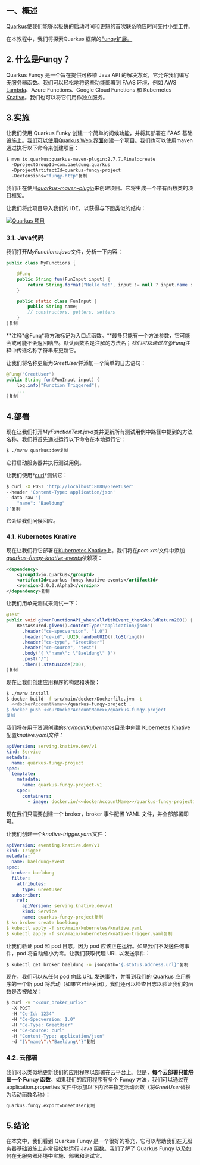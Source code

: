 ## 一、概述

[Quarkus](https://www.baeldung.com/quarkus-io)使我们能够以极快的启动时间和更短的首次联系响应时间交付小型工件。

在本教程中，我们将探索Quarkus 框架的[Funqy扩展。](https://quarkus.io/guides/funqy)

## 2. 什么是Funqy？

Quarkus Funqy 是一个旨在提供可移植 Java API 的解决方案，它允许我们编写无服务器函数。我们可以轻松地将这些功能部署到 FAAS 环境，例如 AWS [Lambda](https://www.baeldung.com/aws-serverless)、Azure Functions、Google Cloud Functions 和 Kubernetes [Knative](https://www.baeldung.com/ops/knative-serverless)。我们也可以将它们用作独立服务。

## 3.实施

让我们使用 Quarkus Funky 创建一个简单的问候功能，并将其部署在 FAAS 基础设施上。[我们可以使用Quarkus Web 界面](https://code.quarkus.io/?g=com.baeldung.quarkus&a=quarkus-funqy-project&j=11&e=funqy-http)创建一个项目。我们也可以使用maven通过执行以下命令来创建项目：

```bash
$ mvn io.quarkus:quarkus-maven-plugin:2.7.7.Final:create
  -DprojectGroupId=com.baeldung.quarkus
  -DprojectArtifactId=quarkus-funqy-project
  -Dextensions="funqy-http"复制
```

我们正在使用[*quarkus-maven-plugin*](https://search.maven.org/artifact/io.quarkus/quarkus-maven-plugin)来创建项目。它将生成一个带有函数类的项目框架。

让我们将此项目导入我们的 IDE，以获得与下图类似的结构：

[![Quarkus 项目](https://www.baeldung.com/wp-content/uploads/2023/02/quarkus-project-1-172x300.png)](https://www.baeldung.com/wp-content/uploads/2023/02/quarkus-project-1.png)

 

 

### 3.1. Java代码

我们打开*MyFunctions.java*文件，分析一下内容：

```java
public class MyFunctions {

    @Funq
    public String fun(FunInput input) {
        return String.format("Hello %s!", input != null ? input.name : "Funqy");
    }

    public static class FunInput {
        public String name;
        // constructors, getters, setters
    }
}复制
```

**注释\*@Funq\*将方法标记为入口点函数。**最多只能有一个方法参数，它可能会或可能不会返回响应。默认函数名是注解的方法名；*我们可以通过在@Funq*注释中传递名称字符串来更新它。

让我们将名称更新为*GreetUser*并添加一个简单的日志语句：

```java
@Funq("GreetUser")
public String fun(FunInput input) {
    log.info("Function Triggered");
    ...
}复制
```

## 4.部署

现在让我们打开*MyFunctionTest.java*类并更新所有测试用例中路径中提到的方法名称。我们将首先通过运行以下命令在本地运行它：

```bash
$ ./mvnw quarkus:dev复制
```

它将启动服务器并执行测试用例。

让我们使用*[curl](https://www.baeldung.com/curl-rest)*测试它：

```bash
$ curl -X POST 'http://localhost:8080/GreetUser'
--header 'Content-Type: application/json'
--data-raw '{
    "name": "Baeldung"
}'复制
```

它会给我们问候回应。

### 4.1. Kubernetes Knative

现在让我们将它部署在[Kubernetes Knative](https://www.baeldung.com/ops/knative-serverless)上。我们将在*pom.xml*文件中添加[*quarkus-funqy-knative-events*](https://search.maven.org/search?q=quarkus-funqy-knative-events)依赖项：

```xml
<dependency>
    <groupId>io.quarkus</groupId>
    <artifactId>quarkus-funqy-knative-events</artifactId>
    <version>3.0.0.Alpha3</version>
</dependency>复制
```

让我们用单元测试来测试一下：

```java
@Test
public void givenFunctionAPI_whenCallWithEvent_thenShouldReturn200() {
    RestAssured.given().contentType("application/json")
      .header("ce-specversion", "1.0")
      .header("ce-id", UUID.randomUUID().toString())
      .header("ce-type", "GreetUser")
      .header("ce-source", "test")
      .body("{ \"name\": \"Baeldung\" }")
      .post("/")
      .then().statusCode(200);
}复制
```

现在让我们创建应用程序的构建和映像：

```bash
$ ./mvnw install
$ docker build -f src/main/docker/Dockerfile.jvm -t
  <<dockerAccountName>>/quarkus-funqy-project .
$ docker push <<ourDockerAccountName>>/quarkus-funqy-project
复制
```

我们将在用于资源创建的*src/main/kubernetes*目录中创建 Kubernetes Knative 配置*knative.yaml文件：*

```yaml
apiVersion: serving.knative.dev/v1
kind: Service
metadata:
  name: quarkus-funqy-project
spec:
  template:
    metadata:
      name: quarkus-funqy-project-v1
    spec:
      containers:
        - image: docker.io/<<dockerAccountName>>/quarkus-funqy-project复制
```

现在我们只需要创建一个 broker，broker 事件配置 YAML 文件，并全部部署即可。

让我们创建一个*knative-trigger.yaml*文件：

```yaml
apiVersion: eventing.knative.dev/v1
kind: Trigger
metadata:
  name: baeldung-event
spec:
  broker: baeldung
  filter:
    attributes:
      type: GreetUser
  subscriber:
    ref:
      apiVersion: serving.knative.dev/v1
      kind: Service
      name: quarkus-funqy-project复制
$ kn broker create baeldung
$ kubectl apply -f src/main/kubernetes/knative.yaml
$ kubectl apply -f src/main/kubernetes/knative-trigger.yaml复制
```

让我们验证 pod 和 pod 日志，因为 pod 应该正在运行。如果我们不发送任何事件，pod 将自动缩小为零。让我们获取代理 URL 以发送事件：

```bash
$ kubectl get broker baeldung -o jsonpath='{.status.address.url}'复制
```

现在，我们可以从任何 pod 向此 URL 发送事件，并看到我们的 Quarkus 应用程序的一个新 pod 将启动（如果它已经关闭）。我们还可以检查日志以验证我们的函数是否被触发：

```bash
$ curl -v "<<our_broker_url>>" 
  -X POST
  -H "Ce-Id: 1234"
  -H "Ce-Specversion: 1.0"
  -H "Ce-Type: GreetUser"
  -H "Ce-Source: curl"
  -H "Content-Type: application/json"
  -d "{\"name\":\"Baeldung\"}"复制
```

### 4.2. 云部署

我们可以类似地更新我们的应用程序以部署在云平台上。但是，**每个云部署只能导出一个 Funqy 函数**。如果我们的应用程序有多个 Funqy 方法，我们可以通过在 application.properties 文件中添加以下内容来指定活动函数（将*GreetUser*替换为活动函数名称）：

```bash
quarkus.funqy.export=GreetUser复制
```

## 5.结论

在本文中，我们看到 Quarkus Funqy 是一个很好的补充，它可以帮助我们在无服务器基础设施上非常轻松地运行 Java 函数。我们了解了 Quarkus Funqy 以及如何在无服务器环境中实施、部署和测试它。
